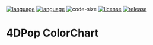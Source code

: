 [![language](https://img.shields.io/static/v1?label=language&message=4d&color=blue)](https://developer.4d.com/)
[![language](https://img.shields.io/github/languages/top/vdelachaux/4DPop-ColorChart.svg)](https://developer.4d.com/)
![code-size](https://img.shields.io/github/languages/code-size/vdelachaux/4DPop-ColorChart.svg)
[![license](https://img.shields.io/github/license/vdelachaux/4DPop-ColorChart)](LICENSE)
[![release](https://img.shields.io/github/v/release/vdelachaux/4DPop-ColorChart?include_prereleases)](https://github.com/vdelachaux/4DPop-ColorChart/releases/latest)

# 4DPop ColorChart
